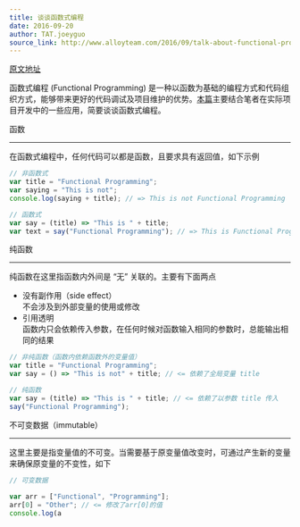 ```yaml
---
title: 谈谈函数式编程
date: 2016-09-20
author: TAT.joeyguo
source_link: http://www.alloyteam.com/2016/09/talk-about-functional-programming/
---
```


<!-- {% raw %} - for jekyll -->

[原文地址](https://github.com/joeyguo/blog/issues/10)

函数式编程 (Functional Programming) 是一种以函数为基础的编程方式和代码组织方式，能够带来更好的代码调试及项目维护的优势。[本篇](https://github.com/joeyguo/blog/issues/10)主要结合笔者在实际项目开发中的一些应用，简要谈谈函数式编程。

函数  

* * *

在函数式编程中，任何代码可以都是函数，且要求具有返回值，如下示例

```javascript
// 非函数式
var title = "Functional Programming";
var saying = "This is not";
console.log(saying + title); // => This is not Functional Programming
```

```javascript
// 函数式
var say = (title) => "This is " + title;
var text = say("Functional Programming"); // => This is Functional Programming
```

纯函数  

* * *

纯函数在这里指函数内外间是 “无” 关联的。主要有下面两点

-   没有副作用（side effect）  
    不会涉及到外部变量的使用或修改
-   引用透明  
    函数内只会依赖传入参数，在任何时候对函数输入相同的参数时，总能输出相同的结果

```javascript
// 非纯函数（函数内依赖函数外的变量值）
var title = "Functional Programming";
var say = () => "This is not" + title; // <= 依赖了全局变量 title
```

```javascript
// 纯函数
var say = (title) => "This is " + title; // <= 依赖了以参数 title 传入
say("Functional Programming");
```

不可变数据（immutable）  

* * *

这里主要是指变量值的不可变。当需要基于原变量值改变时，可通过产生新的变量来确保原变量的不变性，如下

```javascript
// 可变数据
 
var arr = ["Functional", "Programming"];
arr[0] = "Other"; // <= 修改了arr[0]的值
console.log(a
```


<!-- {% endraw %} - for jekyll -->